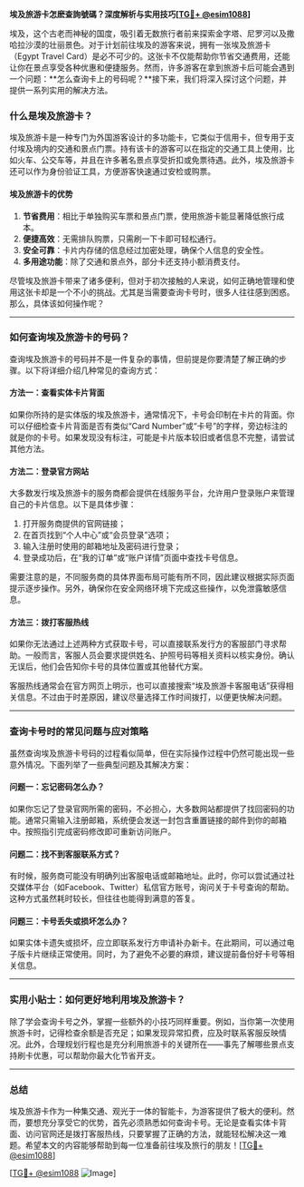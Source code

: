 **埃及旅游卡怎麽查詢號碼？深度解析与实用技巧[[TG💪+ @esim1088](https://t.me/s/esim1088)]**

埃及，这个古老而神秘的国度，吸引着无数旅行者前来探索金字塔、尼罗河以及撒哈拉沙漠的壮丽景色。对于计划前往埃及的游客来说，拥有一张埃及旅游卡（Egypt Travel Card）是必不可少的。这张卡不仅能帮助你节省交通费用，还能让你在景点享受各种优惠和便捷服务。然而，许多游客在拿到旅游卡后可能会遇到一个问题：**怎么查询卡上的号码呢？**接下来，我们将深入探讨这个问题，并提供一系列实用的解决方法。

### 什么是埃及旅游卡？

埃及旅游卡是一种专门为外国游客设计的多功能卡，它类似于信用卡，但专用于支付埃及境内的交通和景点门票。持有该卡的游客可以在指定的交通工具上使用，比如火车、公交车等，并且在许多著名景点享受折扣或免票待遇。此外，埃及旅游卡还可以作为身份验证工具，方便游客快速通过安检或购票。

#### 埃及旅游卡的优势

1. **节省费用**：相比于单独购买车票和景点门票，使用旅游卡能显著降低旅行成本。
2. **便捷高效**：无需排队购票，只需刷一下卡即可轻松通行。
3. **安全可靠**：卡片内存储的信息经过加密处理，确保个人信息的安全性。
4. **多用途功能**：除了交通和景点外，部分卡还支持小额消费支付。

尽管埃及旅游卡带来了诸多便利，但对于初次接触的人来说，如何正确地管理和使用这张卡却是一个不小的挑战。尤其是当需要查询卡号时，很多人往往感到困惑。那么，具体该如何操作呢？

---

### 如何查询埃及旅游卡的号码？

查询埃及旅游卡的号码并不是一件复杂的事情，但前提是你要清楚了解正确的步骤。以下将详细介绍几种常见的查询方式：

#### 方法一：查看实体卡片背面
如果你所持的是实体版的埃及旅游卡，通常情况下，卡号会印制在卡片的背面。你可以仔细检查卡片背面是否有类似“Card Number”或“卡号”的字样，旁边标注的就是你的卡号。如果发现没有标注，可能是卡片版本较旧或者信息不完整，请尝试其他方法。

#### 方法二：登录官方网站
大多数发行埃及旅游卡的服务商都会提供在线服务平台，允许用户登录账户来管理自己的卡片信息。以下是具体步骤：
1. 打开服务商提供的官网链接；
2. 在首页找到“个人中心”或“会员登录”选项；
3. 输入注册时使用的邮箱地址及密码进行登录；
4. 登录成功后，在“我的订单”或“账户详情”页面中查找卡号信息。

需要注意的是，不同服务商的具体界面布局可能有所不同，因此建议根据实际页面提示逐步操作。另外，确保你在安全网络环境下完成这些操作，以免泄露敏感信息。

#### 方法三：拨打客服热线
如果你无法通过上述两种方式获取卡号，可以直接联系发行方的客服部门寻求帮助。一般而言，客服人员会要求提供姓名、护照号码等相关资料以核实身份。确认无误后，他们会告知你卡号的具体位置或其他替代方案。

客服热线通常会在官方网页上明示，也可以直接搜索“埃及旅游卡客服电话”获得相关信息。不过由于时差原因，建议尽量选择工作时间拨打，以便更快解决问题。

---

### 查询卡号时的常见问题与应对策略

虽然查询埃及旅游卡号码的过程看似简单，但在实际操作过程中仍然可能出现一些意外情况。下面列举了一些典型问题及其解决方案：

#### 问题一：忘记密码怎么办？
如果你忘记了登录官网所需的密码，不必担心，大多数网站都提供了找回密码的功能。通常只需输入注册邮箱，系统便会发送一封包含重置链接的邮件到你的邮箱中。按照指引完成密码修改即可重新访问账户。

#### 问题二：找不到客服联系方式？
有时候，服务商可能没有明确列出客服电话或邮箱地址。此时，你可以尝试通过社交媒体平台（如Facebook、Twitter）私信官方账号，询问关于卡号查询的帮助。这种方式虽然耗时较长，但往往也能得到满意的答复。

#### 问题三：卡号丢失或损坏怎么办？
如果实体卡遗失或损坏，应立即联系发行方申请补办新卡。在此期间，可以通过电子版卡片继续正常使用。同时，为了避免不必要的麻烦，建议提前备份好卡号等相关信息。

---

### 实用小贴士：如何更好地利用埃及旅游卡？

除了学会查询卡号之外，掌握一些额外的小技巧同样重要。例如，当你第一次使用旅游卡时，记得检查余额是否充足；如果发现异常扣费，应及时联系客服反映情况。此外，合理规划行程也是充分利用旅游卡的关键所在——事先了解哪些景点支持刷卡优惠，可以帮助你最大化节省开支。

---

### 总结

埃及旅游卡作为一种集交通、观光于一体的智能卡，为游客提供了极大的便利。然而，要想充分享受它的优势，首先必须熟悉如何查询卡号。无论是查看实体卡背面、访问官网还是拨打客服热线，只要掌握了正确的方法，就能轻松解决这一难题。希望本文的内容能够帮助到每一位准备前往埃及旅行的朋友！[[TG💪+ @esim1088](https://t.me/s/esim1088)] 

[[TG💪+ @esim1088](https://t.me/s/esim1088) ![Image](https://i.postimg.cc/4NQfJmqS/Snipaste-2025-05-13-00-14-12.png)]